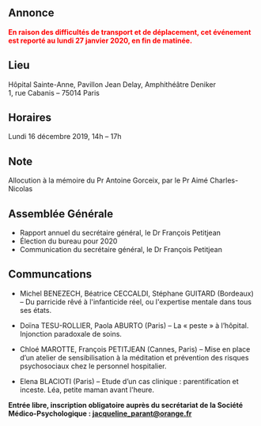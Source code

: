 ## Annonce
**<span style="color:red">
En raison des difficultés de transport et de déplacement, cet événement est reporté au lundi 27 janvier 2020, en fin de matinée.
</span>**


## Lieu
Hôpital Sainte-Anne, Pavillon Jean Delay, Amphithéâtre Deniker    
1, rue Cabanis – 75014 Paris

## Horaires
Lundi 16 décembre 2019, 14h – 17h

## Note
Allocution à la mémoire du Pr Antoine Gorceix, par le Pr Aimé Charles-Nicolas

## Assemblée Générale
- Rapport annuel du secrétaire général, le Dr François Petitjean
- Élection du bureau pour 2020
- Communication du secrétaire général, le Dr François Petitjean

## Communcations
- Michel BENEZECH, Béatrice CECCALDI, Stéphane GUITARD (Bordeaux) – Du parricide rêvé à l'infanticide réel, ou l'expertise mentale dans tous ses états.

- Doïna TESU-ROLLIER, Paola ABURTO (Paris) – La « peste » à l’hôpital. Injonction paradoxale de soins.

- Chloé MAROTTE, François PETITJEAN (Cannes, Paris) – Mise en place d’un atelier de sensibilisation à la méditation et prévention des risques psychosociaux chez le personnel hospitalier.

- Elena BLACIOTI (Paris) – Etude d’un cas clinique : parentification et inceste. Léa, petite maman avant l'heure.

**Entrée libre, inscription obligatoire auprès du secrétariat de la Société Médico-Psychologique : jacqueline_parant@orange.fr**
